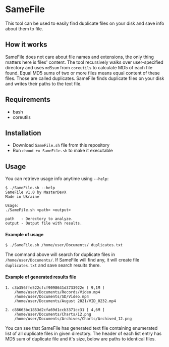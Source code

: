 # SameFile
This tool can be used to easily find duplicate files on your disk and save info about them to file.
## How it works
SameFile does not care about file names and extensions, the only thing matters here is files' content. The tool recursively walks over user-specified directory and uses ```md5sum``` from ```coreutils``` to calculate MD5 of each file found. Equal MD5 sums of two or more files means equal content of these files. Those are called duplicates. SameFile finds duplicate files on your disk and writes their paths to the text file.
## Requirements
- bash
- coreutils
## Installation
- Download ```SameFile.sh``` file from this repository
- Run ```chmod +x SameFile.sh``` to make it executable
## Usage
You can retrieve usage info anytime using ```--help```:
```
$ ./SameFile.sh --help
SameFile v1.0 by MasterDevX
Made in Ukraine

Usage:
./SameFile.sh <path> <output>

path   - Derectory to analyze.
output - Output file with results.

```
#### Example of usage
```
$ ./SameFile.sh /home/user/Documents/ duplicates.txt
```
The command above will search for duplicate files in ```/home/user/Documents/```. If SameFile will find any, it will create file ```duplicates.txt``` and save search results there.
#### Example of generated results file
```
1. c3b356ffe522cfcf9098641d3733922e [ 9,1M ]
    /home/user/Documents/Records/Video.mp4
    /home/user/Documents/SD/Video.mp4
    /home/user/Documents/August 2021/VID_0232.mp4

2. c88663bc1853d2cfa69d1ccb3371cc31 [ 4,6M ]
    /home/user/Documents/Charts/12.png
    /home/user/Documents/Archives/Charts/Archived_12.png

```
You can see that SameFile has generated text file containing enumerated list of all duplicate files in given directory. The header of each list entry has MD5 sum of duplicate file and it's size, below are paths to identical files.
